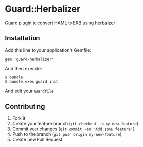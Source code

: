 # Guard::Herbalizer

Guard plugin to convert HAML to ERB using [herbalizer](https://github.com/danchoi/herbalizer)

## Installation

Add this line to your application's Gemfile:

    gem 'guard-herbalizer'

And then execute:

    $ bundle
    $ bundle exec guard init
    
And edit your `Guardfile`


## Contributing

1. Fork it
2. Create your feature branch (`git checkout -b my-new-feature`)
3. Commit your changes (`git commit -am 'Add some feature'`)
4. Push to the branch (`git push origin my-new-feature`)
5. Create new Pull Request
